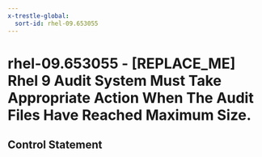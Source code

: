 ```yaml
---
x-trestle-global:
  sort-id: rhel-09.653055
---
```


# rhel-09.653055 - \[REPLACE_ME\] Rhel 9 Audit System Must Take Appropriate Action When The Audit Files Have Reached Maximum Size.

## Control Statement
